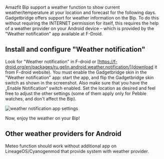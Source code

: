 Amazfit Bip support a weather function to show current weather/temperature at your location and forecast for the following days. 
Gadgetbridge offers support for weather information on the Bip. To do this without requiring the INTERNET permission for itself, this requires the help of a weather provider on your Android device – which is provided by the "Weather notification" app available at F-Droid.

## Install and configure "Weather notification"
Look for "Weather notification" in F-droid or [https://f-droid.org/en/packages/ru.gelin.android.weather.notification/](download it from F-droid website). You must enable the Gadgetbridge skin in the "Weather notification" app: start the app, and flip the Gadgetbridge skin switch as shown in the screenshot. Also make sure that you have the „Enable Notification“ switch enabled. Set the location as desired and feel free to adjust the other settings (some of them apply only for Pebble watches, and don't affect the Bip).

![weather notification app settings](https://i.imgur.com/AeWeT5Z.png)

Now, enjoy the weather on your Bip!

## Other weather providers for Android
Meteo function should work without additional app  on LineageOS/Cyanogenmod that provide system with weather provider.